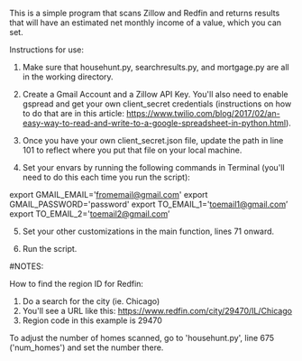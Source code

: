 This is a simple program that scans Zillow and Redfin and returns results that will have an estimated net monthly income of a value, which you can set.

Instructions for use:

1. Make sure that househunt.py, searchresults.py, and mortgage.py are all in the working directory.

2. Create a Gmail Account and a Zillow API Key. You'll also need to enable gspread and get your own client_secret credentials (instructions on how to do that are in this article: https://www.twilio.com/blog/2017/02/an-easy-way-to-read-and-write-to-a-google-spreadsheet-in-python.html).

3. Once you have your own client_secret.json file, update the path in line 101 to reflect where you put that file on your local machine.

4. Set your envars by running the following commands in Terminal (you'll need to do this each time you run the script):

export GMAIL_EMAIL='fromemail@gmail.com'
export GMAIL_PASSWORD='password'
export TO_EMAIL_1='toemail1@gmail.com’
export TO_EMAIL_2='toemail2@gmail.com’

5. Set your other customizations in the main function, lines 71 onward.

6. Run the script.


#NOTES:

How to find the region ID for Redfin:

1. Do a search for the city (ie. Chicago)
2. You'll see a URL like this: https://www.redfin.com/city/29470/IL/Chicago
3. Region code in this example is 29470

To adjust the number of homes scanned, go to 'househunt.py', line 675 ('num_homes') and set the number there.
